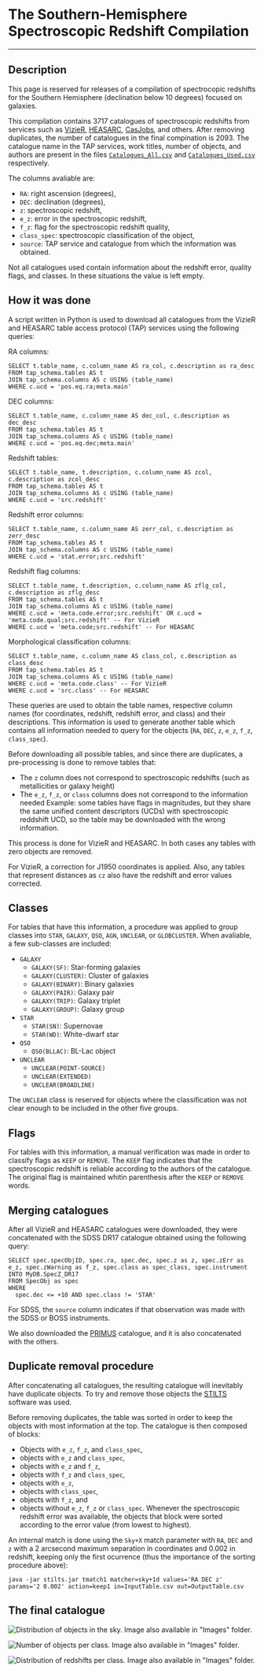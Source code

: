 # The Southern-Hemisphere Spectroscopic Redshift Compilation
---
## Description
This page is reserved for releases of a compilation of spectrocopic redshifts for the Southern Hemisphere (declination below 10 degrees) focused on galaxies.

This compilation contains 3717 catalogues of spectroscopic redshifts from services such as [VizieR](http://vizier.cds.unistra.fr/), [HEASARC](https://heasarc.gsfc.nasa.gov/), [CasJobs](http://skyserver.sdss.org/CasJobs/), and others. After removing duplicates, the number of catalogues in the final compination is 2093. The catalogue name in the TAP services, work titles, number of objects, and authors are present in the files [`Catalogues_All.csv`](https://github.com/ErikVini/SpecZCompilation/blob/5a47de5612b13d2589eb4168fb221f39cc3b34b7/Catalogues_All.csv) and [`Catalogues_Used.csv`](https://github.com/ErikVini/SpecZCompilation/blob/5a47de5612b13d2589eb4168fb221f39cc3b34b7/Catalogues_Used.csv) respectively.


The columns avaliable are:
* `RA`: right ascension (degrees),
* `DEC`: declination (degrees),
* `z`: spectroscopic redshift,
* `e_z`: error in the spectroscopic redshift,
* `f_z`: flag for the spectroscopic redshift quality,
* `class_spec`: spectroscopic classification of the object,
* `source`: TAP service and catalogue from which the information was obtained.

Not all catalogues used contain information about the redshift error, quality flags, and classes. In these situations the value is left empty.

## How it was done
A script written in Python is used to download all catalogues from the VizieR and HEASARC table access protocol (TAP) services using the following queries:

RA columns:
```
SELECT t.table_name, c.column_name AS ra_col, c.description as ra_desc
FROM tap_schema.tables AS t
JOIN tap_schema.columns AS c USING (table_name)
WHERE c.ucd = 'pos.eq.ra;meta.main'
```

DEC columns:
```
SELECT t.table_name, c.column_name AS dec_col, c.description as dec_desc
FROM tap_schema.tables AS t
JOIN tap_schema.columns AS c USING (table_name)
WHERE c.ucd = 'pos.eq.dec;meta.main'
```

Redshift tables:
```
SELECT t.table_name, t.description, c.column_name AS zcol, c.description as zcol_desc
FROM tap_schema.tables AS t
JOIN tap_schema.columns AS c USING (table_name)
WHERE c.ucd = 'src.redshift'
```

Redshift error columns:
```
SELECT t.table_name, c.column_name AS zerr_col, c.description as zerr_desc
FROM tap_schema.tables AS t
JOIN tap_schema.columns AS c USING (table_name)
WHERE c.ucd = 'stat.error;src.redshift'
```

Redshift flag columns:
```
SELECT t.table_name, t.description, c.column_name AS zflg_col, c.description as zflg_desc
FROM tap_schema.tables AS t
JOIN tap_schema.columns AS c USING (table_name)
WHERE c.ucd = 'meta.code.error;src.redshift' OR c.ucd = 'meta.code.qual;src.redshift' -- For VizieR
WHERE c.ucd = 'meta.code;src.redshift' -- For HEASARC
```

Morphological classification columns:
```
SELECT t.table_name, c.column_name AS class_col, c.description as class_desc
FROM tap_schema.tables AS t
JOIN tap_schema.columns AS c USING (table_name)
WHERE c.ucd = 'meta.code.class' -- For VizieR
WHERE c.ucd = 'src.class' -- For HEASARC
```

These queries are used to obtain the table names, respective column names (for coordinates, redshift, redshift error, and class) and their descriptions. This information is used to generate another table which contains all information needed to query for the objects (`RA`, `DEC`, `z`, `e_z`, `f_z`, `class_spec`).

Before downloading all possible tables, and since there are duplicates, a pre-processing is done to remove tables that:
* The `z` column does not correspond to spectroscopic redshifts (such as metallicities or galaxy height)
* The `e_z`, `f_z`, or `class` columns does not correspond to the information needed
Example: some tables have flags in magnitudes, but they share the same unified content descriptors (UCDs) with spectroscopic reddshift UCD, so the table may be downloaded with the wrong information.

This process is done for VizieR and HEASARC. In both cases any tables with zero objects are removed.

For VizieR, a correction for J1950 coordinates is applied. Also, any tables that represent distances as `cz` also have the redshift and error values corrected.

## Classes

For tables that have this information, a procedure was applied to group classes into `STAR`, `GALAXY`, `QSO`, `AGN`, `UNCLEAR`, or `GLOBCLUSTER`. When avaliable, a few sub-classes are included:

* `GALAXY`
  * `GALAXY(SF)`: Star-forming galaxies
  * `GALAXY(CLUSTER)`: Cluster of galaxies
  * `GALAXY(BINARY)`: Binary galaxies
  * `GALAXY(PAIR)`: Galaxy pair
  * `GALAXY(TRIP)`: Galaxy triplet
  * `GALAXY(GROUP)`: Galaxy group
* `STAR`
  * `STAR(SN)`: Supernovae
  * `STAR(WD)`: White-dwarf star
* `QSO`
  * `QSO(BLLAC)`: BL-Lac object
* `UNCLEAR`
  * `UNCLEAR(POINT-SOURCE)`
  * `UNCLEAR(EXTENDED)`
  * `UNCLEAR(BROADLINE) `

The `UNCLEAR` class is reserved for objects where the classification was not clear enough to be included in the other five groups.

## Flags

For tables with this information, a manual verification was made in order to classify flags as `KEEP` or `REMOVE`. The `KEEP` flag indicates that the spectroscopic redshift is reliable according to the authors of the catalogue. The original flag is maintained whitin parenthesis after the `KEEP` or `REMOVE` words.

## Merging catalogues

After all VizieR and HEASARC catalogues were downloaded, they were concatenated with the SDSS DR17 catalogue obtained using the following query:
```
SELECT spec.specObjID, spec.ra, spec.dec, spec.z as z, spec.zErr as e_z, spec.zWarning as f_z, spec.class as spec_class, spec.instrument
INTO MyDB.SpecZ_DR17
FROM SpecObj as spec
WHERE
  spec.dec <= +10 AND spec.class != 'STAR'
```
For SDSS, the `source` column indicates if that observation was made with the SDSS or BOSS instruments.

We also downloaded the [PRIMUS](https://primus.ucsd.edu/index.html) catalogue, and it is also concatenated with the others.

## Duplicate removal procedure

After concatenating all catalogues, the resulting catalogue will inevitably have duplicate objects. To try and remove those objects the [STILTS](http://www.star.bris.ac.uk/~mbt/stilts/sun256/index.html) software was used.

Before removing duplicates, the table was sorted in order to keep the objects with most information at the top. The catalogue is then composed of blocks:
* Objects with `e_z`, `f_z`, and `class_spec`,
* objects with `e_z` and `class_spec`,
* objects with `e_z` and `f_z`,
* objects with `f_z` and `class_spec`,
* objects with `e_z`,
* objects with `class_spec`,
* objects with `f_z`, and
* objects without `e_z`, `f_z` or `class_spec`.
Whenever the spectroscopic redshift error was available, the objects that block were sorted according to the error value (from lowest to highest).

An internal match is done using the `Sky+X` match parameter with `RA`, `DEC` and `z` with a 2 arcsecond maximum separation in coordinates and 0.002 in redshift, keeping only the first ocurrence (thus the importance of the sorting procedure above):
```
java -jar stilts.jar tmatch1 matcher=sky+1d values='RA DEC z' params='2 0.002' action=keep1 in=InputTable.csv out=OutputTable.csv
```

## The final catalogue

![Distribution of objects in the sky. Image also available in "Images" folder.](Images/AllSky_Spec_Scatter.png?raw=true "Distribution of objects in the sky.")

![Number of objects per class. Image also available in "Images" folder.](Images/Class_Distribution.png?raw=true "Number of objects per class.")

![Distribution of redshifts per class. Image also available in "Images" folder.](Images/SpecZ_Distribution.png?raw=true "Distribution of redshifts per class.")

